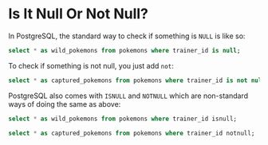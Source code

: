 # Is It Null Or Not Null?

In PostgreSQL, the standard way to check if something is `NULL` is like so:

```sql
select * as wild_pokemons from pokemons where trainer_id is null;
```

To check if something is not null, you just add `not`:

```sql
select * as captured_pokemons from pokemons where trainer_id is not null;
```

PostgreSQL also comes with `ISNULL` and `NOTNULL` which are non-standard
ways of doing the same as above:


```sql
select * as wild_pokemons from pokemons where trainer_id isnull;
```

```sql
select * as captured_pokemons from pokemons where trainer_id notnull;
```
